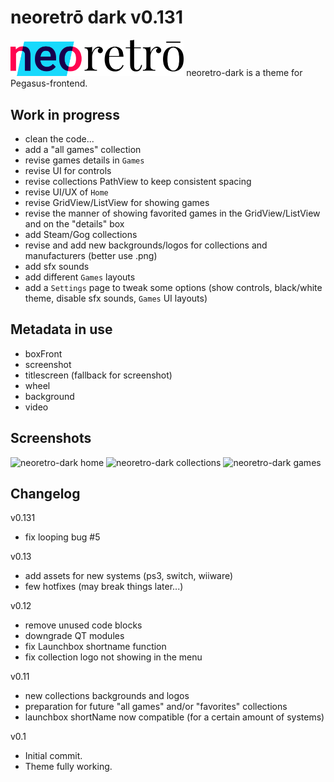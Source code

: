 # neoretrō dark v0.131

<img src="assets/logo_neoretro.png" width="55%" title="neoretrō logo" />
neoretro-dark is a theme for Pegasus-frontend.

## Work in progress
- clean the code...
- add a "all games" collection
- revise games details in `Games`
- revise UI for controls
- revise collections PathView to keep consistent spacing
- revise UI/UX of `Home`
- revise GridView/ListView for showing games
- revise the manner of showing favorited games in the GridView/ListView and on the "details" box
- add Steam/Gog collections
- revise and add new backgrounds/logos for collections and manufacturers (better use .png)
- add sfx sounds
- add different `Games` layouts
- add a `Settings` page to tweak some options (show controls, black/white theme, disable sfx sounds, `Games` UI layouts)

## Metadata in use
- boxFront
- screenshot
- titlescreen (fallback for screenshot)
- wheel
- background
- video

## Screenshots

<img src="https://raw.githubusercontent.com/TigraTT-Driver/neoretro-dark/master/assets/screenshot/home.png" title="neoretro-dark home" />

<img src="https://raw.githubusercontent.com/TigraTT-Driver/neoretro-dark/master/assets/screenshot/collection.png" title="neoretro-dark collections" />

<img src="https://raw.githubusercontent.com/TigraTT-Driver/neoretro-dark/master/assets/screenshot/games.png" title="neoretro-dark games" />

## Changelog
v0.131
- fix looping bug #5

v0.13
- add assets for new systems (ps3, switch, wiiware)
- few hotfixes (may break things later...)

v0.12
- remove unused code blocks
- downgrade QT modules
- fix Launchbox shortname function
- fix collection logo not showing in the menu

v0.11
- new collections backgrounds and logos
- preparation for future "all games" and/or "favorites" collections
- launchbox shortName now compatible (for a certain amount of systems)

v0.1
- Initial commit.
- Theme fully working.
